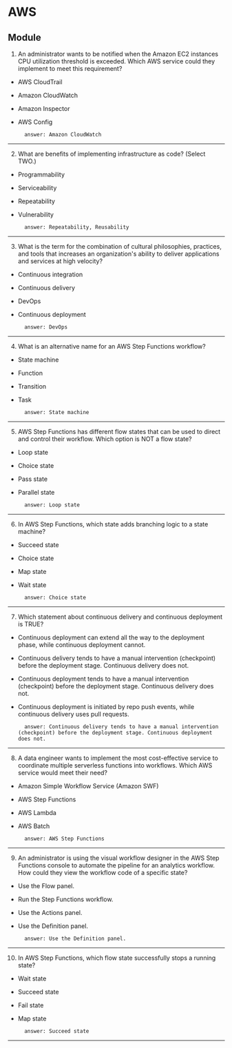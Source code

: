 # AWS
## Module 

1. An administrator wants to be notified when the Amazon EC2 instances CPU utilization
threshold is exceeded. Which AWS service could they implement to meet this
requirement?
* AWS CloudTrail
* Amazon CloudWatch
* Amazon Inspector
* AWS Config

        answer: Amazon CloudWatch
---

2. What are benefits of implementing infrastructure as code? (Select TWO.)
* Programmability
* Serviceability
* Repeatability
* Vulnerability

        answer: Repeatability, Reusability
---

3. What is the term for the combination of cultural philosophies, practices, and tools that
increases an organization's ability to deliver applications and services at high velocity?
* Continuous integration
* Continuous delivery
* DevOps
* Continuous deployment

        answer: DevOps
---

4. What is an alternative name for an AWS Step Functions workflow?
* State machine
* Function
* Transition
* Task

        answer: State machine
---

5. AWS Step Functions has different flow states that can be used to direct and control
their workflow. Which option is NOT a flow state?
* Loop state
* Choice state
* Pass state
* Parallel state

        answer: Loop state
---

6. In AWS Step Functions, which state adds branching logic to a state machine?
* Succeed state
* Choice state
* Map state
* Wait state

        answer: Choice state
---

7. Which statement about continuous delivery and continuous deployment is TRUE?
* Continuous deployment can extend all the way to the deployment phase, while
continuous deployment cannot.
* Continuous delivery tends to have a manual intervention (checkpoint) before the
deployment stage. Continuous delivery does not.
* Continuous deployment tends to have a manual intervention (checkpoint) before
the deployment stage. Continuous delivery does not.
* Continuous deployment is initiated by repo push events, while continuous delivery
uses pull requests.

        answer: Continuous delivery tends to have a manual intervention (checkpoint) before the deployment stage. Continuous deployment does not.
---

8. A data engineer wants to implement the most cost-effective service to coordinate
multiple serverless functions into workflows. Which AWS service would meet their
need?
* Amazon Simple Workflow Service (Amazon SWF)
* AWS Step Functions
* AWS Lambda
* AWS Batch

        answer: AWS Step Functions
---

9. An administrator is using the visual workflow designer in the AWS Step Functions
console to automate the pipeline for an analytics workflow. How could they view the
workflow code of a specific state?
* Use the Flow panel.
* Run the Step Functions workflow.
* Use the Actions panel.
* Use the Definition panel.

        answer: Use the Definition panel.
---

10. In AWS Step Functions, which flow state successfully stops a running state?
* Wait state
* Succeed state
* Fail state
* Map state

        answer: Succeed state
---

